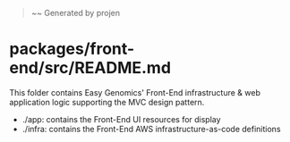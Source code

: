 > ~~ Generated by projen
# packages/front-end/src/README.md
This folder contains Easy Genomics' Front-End infrastructure & web application logic supporting the MVC design pattern.
 - ./app: contains the Front-End UI resources for display
 - ./infra: contains the Front-End AWS infrastructure-as-code definitions
